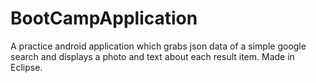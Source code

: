 BootCampApplication
===================
A practice android application which grabs json data of a simple google search and displays a photo and text about each result item. Made in Eclipse.
